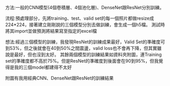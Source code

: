 方法:一般的CNN模型(4個卷積層、4個池化層)、DenseNet跟ResNet分別訓練。

流程:預處理部分，先將training、test、valid set的每一個照片都做resize成224*224，接著建立剛剛說的三個模型分別去做訓練，會生成一個h5檔。
     測試時將其import並做預測將結果寫至指定的excel檔

想法:經過三個模型的訓練，我發現ResNet的訓練成果最好，Valid Set的準確度可到53%，但之後就會在40到50%之間震盪，valid loss也不會再下降，但其實雖說是最好，但也沒到太好。
     其餘兩個模型的訓練結果如資料夾附圖，連Training set的準確度都不高於75%。但是ResNet的準確度到後面會在90到95%，但我覺得是我的三個model都建得不太好

附圖有我用經典CNN、DenseNet跟ResNet的訓練結果
